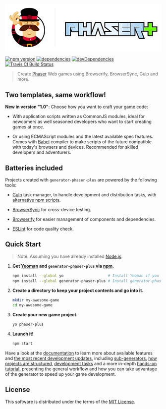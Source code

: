 [![generator-phaser-plus][logo]][gpp_]

[![npm version][bdg1]][gpp_]
[![dependencies][bdg2]][ddm1]
[![devDependencies][bdg3]][ddm2]
[![Travis CI Build Status][bdg4]][tci_]

>   Create [Phaser][phsr] Web games using Browserify, BrowserSync, Gulp and more.


Two templates, same workflow!
-----------------------------

**New in version "1.0"**: Choose how you want to craft your game code:

*   With application scripts written as CommonJS modules, ideal for newcomers as well seasoned developers who want to start creating games at once.

*   Or using ECMAScript modules and the latest available spec features. Comes with [Babel][babl] compiler to make scripts of the future compatible with today's browsers and devices. Recommended for skilled developers and adventurers.


Batteries included
------------------

Projects created with `generator-phaser-plus` are powered by the following tools:

*   [Gulp][gulp] task manager, to handle development and distribution tasks, with [alternative npm scripts][t].

*   [BrowserSync][bsnc] for cross-device testing.

*   [Browserify][brsy] for easier management of components and dependencies.

*   [ESLint][eslt] for code quality check.


Quick Start
-----------

>   Note: Assuming you have already installed [Node.js][node].

1.  **Get [Yeoman][yo__] and `generator-phaser-plus` via [npm][npm_].**

    ```sh
    npm install --global yo                    # Install Yeoman if you don't have it yet.
    npm install --global generator-phaser-plus # Install generator-phaser-plus.
    ```

2.  **Create a directory to keep your project contents and go into it.**

    ```sh
    mkdir my-awesome-game
    cd my-awesome-game
    ```

3.  **Create your new game project.**

    ```sh
    yo phaser-plus
    ```

4.  **Launch it!**

    ```sh
    npm start
    ```

Have a look at the [documentation][m] to learn more about available features and [the most recent development updates][n], including [sub-generators][s], [how projects are structured][p], [development tasks][t] and a more in-depth [hands-on tutorial][g], presenting the general workflow and how you can take advantage of the generator to speed up your game development.


License
-------

This software is distributed under the terms of the [MIT License](LICENSE).


<!-- Links -->

[n]: docs/news.md
[m]: docs/index.md
[t]: docs/tasks.md
[p]: docs/project-layout.md
[g]: docs/quick-start-guide.md
[s]: docs/generator.md#sub-generators
[logo]: docs/media/logo.png

[phsr]: http://phaser.io/
[yo__]: http://yeoman.io/
[eslt]: http://eslint.org/
[gulp]: http://gulpjs.com/
[babl]: https://babeljs.io/
[node]: https://nodejs.org/
[brsy]: http://browserify.org/
[npm_]: https://www.npmjs.com/
[bsnc]: http://www.browsersync.io/
[ddm1]: https://david-dm.org/rblopes/generator-phaser-plus
[gpp_]: https://www.npmjs.com/package/generator-phaser-plus
[tci_]: https://travis-ci.org/rblopes/generator-phaser-plus
[ddm2]: https://david-dm.org/rblopes/generator-phaser-plus?type=dev
[bdg1]: https://img.shields.io/npm/v/generator-phaser-plus.svg?style=flat-square
[bdg2]: https://img.shields.io/david/rblopes/generator-phaser-plus.svg?style=flat-square
[bdg4]: https://img.shields.io/travis/rblopes/generator-phaser-plus.svg?style=flat-square
[bdg3]: https://img.shields.io/david/dev/rblopes/generator-phaser-plus.svg?style=flat-square
